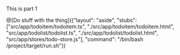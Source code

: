This is part 1

@[Do stuff with the thing]({"layout": "aside", "stubs": ["src/app/todoitem/todoitem.ts", "./src/app/todoitem/todoitem.html",
"src/app/todolist/todolist.ts", "./src/app/todolist/todolist.html",
"src/app/stores/todo-store.js"], "command": "/bin/bash /project/target/run.sh"})
